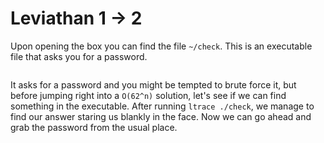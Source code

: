 # Leviathan 1 -> 2
Upon opening the box you can find the file `~/check`. This is an executable file that asks you for a password.

![]()

It asks for a password and you might be tempted to brute force it, but before jumping right into a `O(62^n)` solution, let's see if we can find something in the executable. After running `ltrace ./check`, we manage to find our answer staring us blankly in the face. Now we can go ahead and grab the password from the usual place.